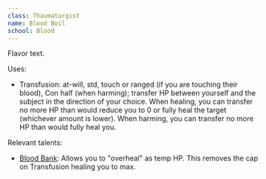 ```yaml
---
class: Thaumaturgist
name: Blood Boil
school: Blood
---
```


Flavor text.

Uses:
- Transfusion: at-will, std, touch or ranged (if you are touching their blood), Con half (when harming); transfer HP between yourself and the subject in the direction of your choice. When healing, you can transfer no more HP than would reduce you to 0 or fully heal the target (whichever amount is lower). When harming, you can transfer no more HP than would fully heal you.



Relevant talents:
- [Blood Bank](#): Allows you to "overheal" as temp HP. This removes the cap on Transfusion healing you to max.